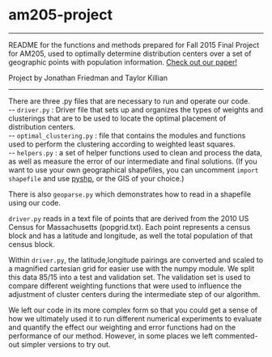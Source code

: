 # am205-project

****************************************************************
README for the functions and methods prepared for Fall 2015 Final Project for AM205, used to optimally determine distribution centers over a set of geographic points with population information. [Check out our paper!](https://github.com/twkillian/am205-project/blob/master/report/report.pdf)

Project by Jonathan Friedman and Taylor Killian
***************************************************************
There are three .py files that are necessary to run and operate our code.  
-- <code>driver.py</code> : Driver file that sets up and organizes the types of weights and clusterings that are to be used to locate the optimal placement of distribution centers.    
-- <code>optimal_clustering.py</code> : file that contains the modules and functions used to perform the clustering according to weighted least squares.    
-- <code>helpers.py</code> : a set of helper functions used to clean and process the data, as well as measure the error of our intermediate and final solutions. (If you want to use your own geographical shapefiles, you can uncomment <code>import shapefile</code> and use [pyshp](https://github.com/GeospatialPython/pyshp), or the GIS of your choice.) 

There is also <code>geoparse.py</code> which demonstrates how to read in a shapefile using our code.

<code>driver.py</code> reads in a text file of points that are derived from the 2010 US Census for Massachusetts (popgrid.txt). Each point represents a census block and has a latitude and longitude, as well the total population of that census block.

Within <code>driver.py</code>, the latitude,longitude pairings are converted and scaled to a magnified cartesian grid for easier use with the numpy module. We split this data 85/15 into a test and validation set. The validation set is used to compare different weighting functions that were used to influence the adjustment of cluster centers during the intermediate step of our algorithm.

We left our code in its more complex form so that you could get a sense of how we ultimately used it to run different numerical experiments to evaluate and quantify the effect our weighting and error functions had on the performance of our method. However, in some places we left commented-out simpler versions to try out. 
